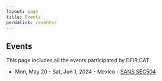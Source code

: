 ```yaml
---
layout: page
title: Events
permalink: /events/
---
```

## Events

This page includes all the events participated by DFIR.CAT

* Mon, May 20 - Sat, Jun 1, 2024 - Mexico - [SANS SEC504](https://www.sans.org/cyber-security-training-events/sans-en-espanol-2024/)
